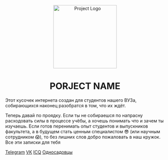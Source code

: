 <p align="center">
<img src="https://psv4.userapi.com/c237331/u218864202/docs/d25/f1b9d5a4db78/test-logo.png?extra=bHbj0KJ3QCTGaWoaWPSDtyAPSc67DbE9tYI46Lk0GeeZFv5Ac2ZsUAldowUrYPF97JYpHrNOpA-RXCWkivEA3d4rbn8GkkTqicrcBzXfBV9Hb7LsqRHoVvjn8g-cTk1vCS0lo1y-1ZmHu04GpZwScTg" alt="Project Logo" width=200>
</p>

<h1 align="center">
  PORJECT NAME
 </h2>
  
Этот кусочек интернета создан для студентов нашего ВУЗа, собирающихся наконец разобратся в том, что их ждёт.

Теперь давай по проядку. Если ты не собираешся по напрасну расходовать силы в процессе учёбы, а хочешь понимать что и зачем ты изучаешь. Если готов перенимать опыт студентов и выпускников факультета, а в будущем стать ценным специалистом :sunglasses: (или научным сотрудником :scream:), то без лишних слов добро пожаловать в наш кружок. Все эти записки для тебя

[Telegram](https://www.youtube.com/watch?v=dQw4w9WgXcQ)
[VK](https://www.youtube.com/watch?v=dQw4w9WgXcQ)
[ICQ](https://www.youtube.com/watch?v=dQw4w9WgXcQ)
[Односадовцы](https://www.youtube.com/watch?v=dQw4w9WgXcQ)
